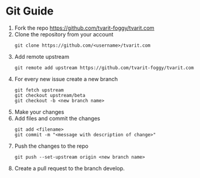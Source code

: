 # Git Guide

1. Fork the repo https://github.com/tvarit-foggy/tvarit.com
2. Clone the repository from your account 
    ```
    git clone https://github.com/<username>/tvarit.com
    ```
3. Add remote upstream
    ```
    git remote add upstream https://github.com/tvarit-foggy/tvarit.com
    ```
4. For every new issue create a new branch
    ```
    git fetch upstream
    git checkout upstream/beta
    git checkout -b <new branch name>
    ```
5. Make your changes
6. Add files and commit the changes
    ```
    git add <filename>
    git commit -m "<message with description of change>"
    ```
7. Push the changes to the repo
    ```
    git push --set-upstream origin <new branch name>
    ```
8. Create a pull request to the branch develop.


